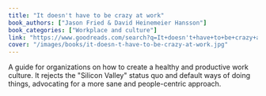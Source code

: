 ```yaml
---
title: "It doesn't have to be crazy at work"
book_authors: ["Jason Fried & David Heinemeier Hansson"]
book_categories: ["Workplace and culture"]
link: "https://www.goodreads.com/search?q=It+doesn't+have+to+be+crazy+at+work+Jason+Fried+&+David+Heinemeier+Hansson"
cover: "/images/books/it-doesn-t-have-to-be-crazy-at-work.jpg"
---
```


A guide for organizations on how to create a healthy and productive work culture. It rejects the "Silicon Valley" status quo and default ways of doing things, advocating for a more sane and people-centric approach.